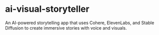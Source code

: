 # ai-visual-storyteller
An AI-powered storytelling app that uses Cohere, ElevenLabs, and Stable Diffusion to create immersive stories with voice and visuals.
